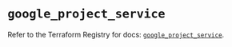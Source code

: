 # `google_project_service`

Refer to the Terraform Registry for docs: [`google_project_service`](https://registry.terraform.io/providers/hashicorp/google-beta/6.46.0/docs/resources/google_project_service).
